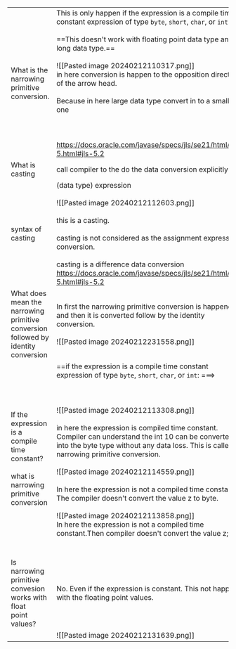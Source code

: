 |                                                                                             |                                                                                                                                                                                                                                                                                                                                                                                                                                                                                                                                                                                                                                                                                               |
| ------------------------------------------------------------------------------------------- | --------------------------------------------------------------------------------------------------------------------------------------------------------------------------------------------------------------------------------------------------------------------------------------------------------------------------------------------------------------------------------------------------------------------------------------------------------------------------------------------------------------------------------------------------------------------------------------------------------------------------------------------------------------------------------------------- |
| What is the narrowing primitive conversion.                                                 | This is only happen if the expression is a compile time constant expression of type `byte`, `short`, `char`, or `int`: <br><br>==This doesn't work with floating point data type and long data type.==<br><br>![[Pasted image 20240212110317.png]]<br>in here conversion is happen to the opposition direction of the arrow head. <br><br>Because in here large data type convert in to a small one<br><br><br><br>https://docs.oracle.com/javase/specs/jls/se21/html/jls-5.html#jls-5.2<br>                                                                                                                                                                                                  |
| What is casting                                                                             | call compiler to the do the data conversion explicitly.                                                                                                                                                                                                                                                                                                                                                                                                                                                                                                                                                                                                                                       |
| syntax of casting                                                                           | (data type) expression<br><br>![[Pasted image 20240212112603.png]]<br><br>this is a casting.<br><br>casting is not considered as the assignment expression conversion.<br><br>casting is a difference data conversion<br>https://docs.oracle.com/javase/specs/jls/se21/html/jls-5.html#jls-5.2<br>                                                                                                                                                                                                                                                                                                                                                                                            |
| What does mean the narrowing primitive conversion<br>followed by identity conversion        | In first the narrowing primitive conversion is happened and then it is converted follow by the identity conversion.<br><br>![[Pasted image 20240212231558.png]]<br>                                                                                                                                                                                                                                                                                                                                                                                                                                                                                                                           |
| If the expression is a compile time constant?<br><br>what is narrowing primitive conversion | ==if the expression is a compile time constant expression of type `byte`, `short`, `char`, or `int`: ===><br><br><br><br>![[Pasted image 20240212113308.png]]<br><br>in here the expression is compiled time constant. Compiler can understand the int 10 can be converted into the byte type without any data loss. This is called narrowing primitive conversion.<br><br>![[Pasted image 20240212114559.png]]<br><br>In here the expression is not a compiled time constant. The compiler doesn't convert the value z to byte.<br><br>![[Pasted image 20240212113858.png]]<br>In here the expression is not a compiled time constant.Then compiler doesn't convert the value z;<br><br><br> |
| Is narrowing primitive convesion works with float <br>point values?                         | No. Even if the expression is constant. This not happen with the floating point values.                                                                                                                                                                                                                                                                                                                                                                                                                                                                                                                                                                                                       |
|                                                                                             | ![[Pasted image 20240212131639.png]]<br>                                                                                                                                                                                                                                                                                                                                                                                                                                                                                                                                                                                                                                                      |
